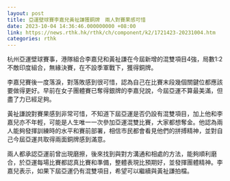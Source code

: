 ```yaml
---
layout: post
title: 亞運壁球賽李嘉兒黃祉謙獲銅牌　兩人對賽果感可惜
date: 2023-10-04 14:36:46.000000000 +08:00
link: https://news.rthk.hk/rthk/ch/component/k2/1721423-20231004.htm
categories: rthk
---
```


杭州亞運壁球賽事，港隊組合李嘉兒和黃祉謙在今屆新增的混雙項目4強，局數1:2不敵印度組合，無緣決賽，在不設季軍戰下，獲得銅牌。

李嘉兒賽後一度落淚，對落敗感到很可惜，認為自己在比賽末段幾個關鍵位都應該要做得更好。早前在女子團體賽已奪得銀牌的李嘉兒說，今屆亞運不算最美滿，但盡了力已經足夠。

黃祉謙說對賽果感到非常可惜，不知道下屆亞運是否仍設有混雙項目，加上他和李嘉兒亦不年輕，可能是人生唯一一次參加亞運混雙比賽，大家都想奪金。他認為兩人能夠發揮訓練時的水平和賽前部署，相信市民都會看見他們的拼搏精神，並對自己今屆亞運共取得兩面銅牌感到滿意。

兩人都承認亞運前曾出現磨擦，後來找到與對方溝通和相處的方法，能夠順利磨合，於亞運每場比賽都認真比賽和準備，整體表現比預期好，並發揮團體精神。李嘉兒表示，如果下屆亞運仍有混雙項目，希望可以繼續與黃祉謙拍檔。
